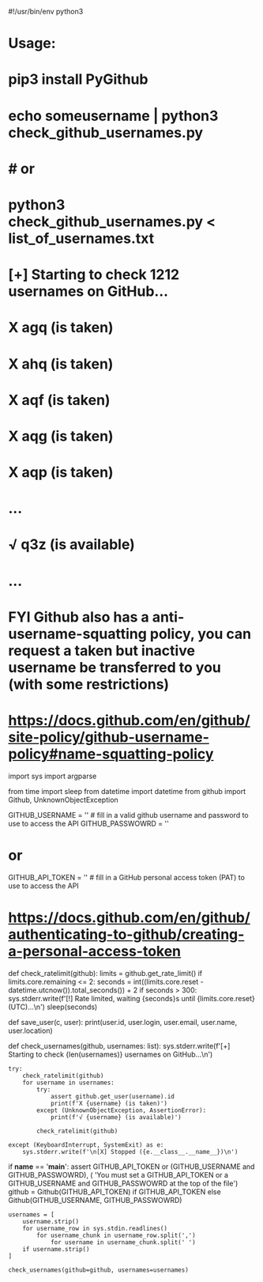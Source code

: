 #!/usr/bin/env python3
# Usage:
#    pip3 install PyGithub
#
#    echo someusername | python3 check_github_usernames.py
#    # or
#    python3 check_github_usernames.py < list_of_usernames.txt
#
#    [+] Starting to check 1212 usernames on GitHub...
#    X agq (is taken)
#    X ahq (is taken)
#    X aqf (is taken)
#    X aqg (is taken)
#    X aqp (is taken)
#    ...
#    √ q3z (is available)
#    ...

# FYI Github also has a anti-username-squatting policy, you can request a taken but inactive username be transferred to you (with some restrictions)
# https://docs.github.com/en/github/site-policy/github-username-policy#name-squatting-policy

import sys
import argparse

from time import sleep
from datetime import datetime
from github import Github, UnknownObjectException

GITHUB_USERNAME = ''    # fill in a valid github username and password to use to access the API
GITHUB_PASSWOWRD = ''
# or
GITHUB_API_TOKEN = ''   # fill in a GitHub personal access token (PAT) to use to access the API
# https://docs.github.com/en/github/authenticating-to-github/creating-a-personal-access-token


def check_ratelimit(github):
    limits = github.get_rate_limit()
    if limits.core.remaining <= 2:
        seconds = int((limits.core.reset - datetime.utcnow()).total_seconds()) + 2
        if seconds > 300:
            sys.stderr.write(f'[!] Rate limited, waiting {seconds}s until {limits.core.reset} (UTC)...\n')
        sleep(seconds)

def save_user(c, user):
    print(user.id, user.login, user.email, user.name, user.location)


def check_usernames(github, usernames: list):
    sys.stderr.write(f'[+] Starting to check {len(usernames)} usernames on GitHub...\n')

    try:
        check_ratelimit(github)
        for username in usernames:
            try:
                assert github.get_user(username).id
                print(f'X {username} (is taken)')
            except (UnknownObjectException, AssertionError):
                print(f'√ {username} (is available)')

            check_ratelimit(github)

    except (KeyboardInterrupt, SystemExit) as e:
        sys.stderr.write(f'\n[X] Stopped ({e.__class__.__name__})\n')


if __name__ == '__main__':
    assert GITHUB_API_TOKEN or (GITHUB_USERNAME and GITHUB_PASSWOWRD), (
        'You must set a GITHUB_API_TOKEN or a GITHUB_USERNAME and GITHUB_PASSWOWRD at the top of the file')
    github = Github(GITHUB_API_TOKEN) if GITHUB_API_TOKEN else Github(GITHUB_USERNAME, GITHUB_PASSWOWRD)

    usernames = [
        username.strip()
        for username_row in sys.stdin.readlines()
            for username_chunk in username_row.split(',')
                for username in username_chunk.split(' ')
        if username.strip()
    ]

    check_usernames(github=github, usernames=usernames)
   
